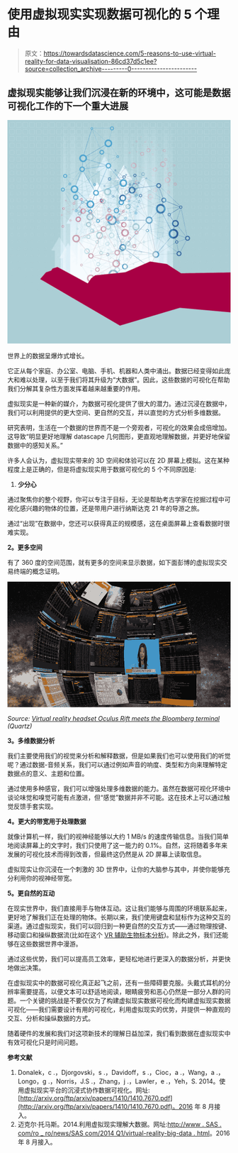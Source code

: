 # 使用虚拟现实实现数据可视化的 5 个理由

> 原文：<https://towardsdatascience.com/5-reasons-to-use-virtual-reality-for-data-visualisation-86cd37d5c1ee?source=collection_archive---------0----------------------->

## 虚拟现实能够让我们沉浸在新的环境中，这可能是数据可视化工作的下一个重大进展

![](img/dd823e41b5e18609995457538f778ce0.png)

世界上的数据呈爆炸式增长。

它正从每个家庭、办公室、电脑、手机、机器和人类中涌出。数据已经变得如此庞大和难以处理，以至于我们将其升级为“大数据”。因此，这些数据的可视化在帮助我们分解其复杂性方面发挥着越来越重要的作用。

虚拟现实是一种新的媒介，为数据可视化提供了很大的潜力。通过沉浸在数据中，我们可以利用提供的更大空间、更自然的交互，并以直觉的方式分析多维数据。

研究表明，生活在一个数据的世界而不是一个旁观者，可视化的效果会成倍增加。这导致“明显更好地理解 datascape 几何图形，更直观地理解数据，并更好地保留数据中的感知关系。”[](http://arxiv.org/ftp/arxiv/papers/1410/1410.7670.pdf)

许多人会认为，虚拟现实带来的 3D 空间和体验可以在 2D 屏幕上模拟。这在某种程度上是正确的，但是将虚拟现实用于数据可视化的 5 个不同原因是:

1.  **少分心**

通过聚焦你的整个视野，你可以专注于目标，无论是帮助考古学家在挖掘过程中可视化感兴趣的物体的位置，还是带用户进行纳斯达克 21 年的导游之旅。

通过“出现”在数据中，您还可以获得真正的规模感，这在桌面屏幕上查看数据时很难实现。

**2。更多空间**

有了 360 度的空间范围，就有更多的空间来显示数据，如下面彭博的虚拟现实交易终端的概念证明。

![](img/0bcb15d94dfe4a6659be8c4db0181860.png)

*Source:* [*Virtual reality headset Oculus Rift meets the Bloomberg terminal*](http://qz.com/218129/virtual-reality-headset-oculus-rift-meets-the-bloomberg-terminal/) *(Quartz)*

**3。多维数据分析**

我们主要使用我们的视觉来分析和解释数据，但是如果我们也可以使用我们的听觉呢？通过数据-音频关系，我们可以通过例如声音的响度、类型和方向来理解特定数据点的意义、主题和位置。

通过使用多种感官，我们可以增强处理多维数据的能力。虽然在数据可视化环境中谈论味觉和嗅觉可能有点激进，但“感觉”数据并非不可能。这在技术上可以通过触觉反馈手套实现。

**4。更大的带宽用于处理数据**[](http://www.sas.com/ro_ro/news/sascom/2014q1/virtual-reality-big-data.html)

就像计算机一样，我们的视神经能够以大约 1 MB/s 的速度传输信息。当我们简单地阅读屏幕上的文字时，我们只使用了这一能力的 0.1%。自然，这将随着多年来发展的可视化技术而得到改善，但最终这仍然是从 2D 屏幕上读取信息。

虚拟现实让你沉浸在一个刺激的 3D 世界中，让你的大脑参与其中，并使你能够充分利用你的视神经带宽。

**5。更自然的互动**

在现实世界中，我们直接用手与物体互动。这让我们能够与周围的环境联系起来，更好地了解我们正在处理的物体。长期以来，我们使用键盘和鼠标作为这种交互的渠道。通过虚拟现实，我们可以回归到一种更自然的交互方式——通过物理按键、移动窗口和操纵数据流(比如在这个 [VR 辅助生物标本分析](https://www.youtube.com/watch?v=ajdNKnAHFMw&feature=youtu.be&t=45))。除此之外，我们还能够在这些数据世界中漫游。

通过这些优势，我们可以提高员工效率，更轻松地进行更深入的数据分析，并更快地做出决策。

在虚拟现实中的数据可视化真正起飞之前，还有一些障碍要克服。头戴式耳机的分辨率需要提高，以便文本可以舒适地阅读，眼睛疲劳和恶心仍然是一部分人群的问题。一个关键的挑战是不要仅仅为了构建虚拟现实数据可视化而构建虚拟现实数据可视化——我们需要设计有用的可视化，利用虚拟现实的优势，并提供一种直观的交互、分析和操纵数据的方式。

随着硬件的发展和我们对这项新技术的理解日益加深，我们看到数据在虚拟现实中有效可视化只是时间问题。

**参考文献**

1.  Donalek，c .，Djorgovski，s .，Davidoff，s .，Cioc，a .，Wang，a .，Longo，g .，Norris，J.S .，Zhang，j .，Lawler，e .，Yeh，S. 2014。使用虚拟现实平台的沉浸式协作数据可视化。网址:[http://arxiv.org/ftp/arxiv/papers/1410/1410.7670.pdf](http://arxiv.org/ftp/arxiv/papers/1410/1410.7670.pdf)。2016 年 8 月接入。
2.  迈克尔·托马斯。2014.利用虚拟现实理解大数据。网址:[http://www . SAS . com/ro _ ro/news/SAS com/2014 Q1/virtual-reality-big-data . html](http://www.sas.com/ro_ro/news/sascom/2014q1/virtual-reality-big-data.html)。2016 年 8 月接入。